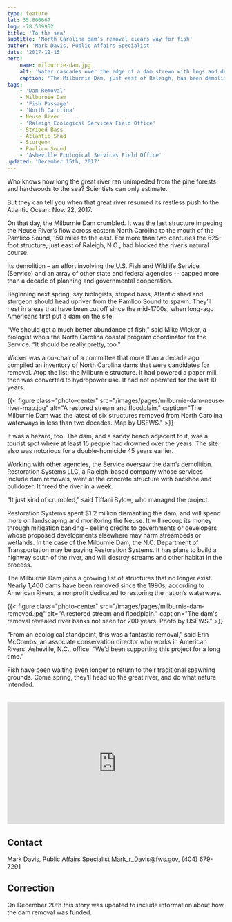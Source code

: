 ```yaml
---
type: feature
lat: 35.800667
lng: -78.539952
title: 'To the sea'
subtitle: 'North Carolina dam’s removal clears way for fish'
author: 'Mark Davis, Public Affairs Specialist'
date: '2017-12-15'
hero:
    name: milburnie-dam.jpg
    alt: 'Water cascades over the edge of a dam strewn with logs and debris'
    caption: 'The Milburnie Dam, just east of Raleigh, has been demolished. The Neuse River now flows, unimpeded, about 150 miles to the Pamlico Sound. It clears the way for migratory fish to spawn upstream. Photo by Mike Wicker, USFWS.'
tags:
    - 'Dam Removal'
    - Milburnie Dam
    - 'Fish Passage'
    - 'North Carolina'
    - Neuse River
    - 'Raleigh Ecological Services Field Office'
    - Striped Bass
    - Atlantic Shad
    - Sturgeon
    - Pamlico Sound
    - 'Asheville Ecological Services Field Office'
updated: 'December 15th, 2017'
---
```


Who knows how long the great river ran unimpeded from the pine forests and hardwoods to the sea?
Scientists can only estimate.

But they can tell you when that great river resumed its restless push to the Atlantic Ocean: Nov. 22, 2017.

On that day, the Milburnie Dam crumbled. It was the last structure impeding the Neuse River’s flow across eastern North Carolina to the mouth of the Pamlico Sound, 150 miles to the east. For more than two centuries the 625-foot structure, just east of Raleigh, N.C., had blocked the river’s natural course.

Its demolition – an effort involving the U.S. Fish and Wildlife Service (Service) and an array of other state and federal agencies -- capped more than a decade of planning and governmental cooperation.

Beginning next spring, say biologists, striped bass, Atlantic shad and sturgeon should head upriver from the Pamlico Sound to spawn. They’ll nest in areas that have been cut off since the mid-1700s, when long-ago Americans first put a dam on the site.

“We should get a much better abundance of fish,” said Mike Wicker, a biologist who’s the North Carolina coastal program coordinator for the Service. “It should be really pretty, too.”

Wicker was a co-chair of a committee that more than a decade ago compiled an inventory of North Carolina dams that were candidates for removal. Atop the list: the Milburnie structure. It had powered a paper mill, then was converted to hydropower use. It had not operated for the last 10 years.

{{< figure class="photo-center" src="/images/pages/milburnie-dam-neuse-river-map.jpg" alt="A restored stream and floodplain." caption="The Milburnie Dam was the latest of six structures removed from North Carolina waterways in less than two decades. Map by USFWS." >}}

It was a hazard, too. The dam, and a sandy beach adjacent to it, was a tourist spot where at least 15 people had drowned over the years. The site also was notorious for a double-homicide 45 years earlier.

Working with other agencies, the Service oversaw the dam’s demolition. Restoration Systems LLC, a Raleigh-based company whose services include dam removals, went at the concrete structure with backhoe and bulldozer. It freed the river in a week.

“It just kind of crumbled,” said Tiffani Bylow, who managed the project.

Restoration Systems spent $1.2 million dismantling the dam, and will spend more on landscaping and monitoring the Neuse. It will recoup its money through mitigation banking – selling credits to governments or developers whose proposed developments elsewhere may harm streambeds or wetlands.
In the case of the Milburnie Dam, the N.C. Department of Transportation may be paying Restoration Systems. It has plans to build a highway south of the river, and will destroy streams and other habitat in the process.

The Milburnie Dam joins a growing list of structures that no longer exist. Nearly 1,400 dams have been removed since the 1990s, according to American Rivers, a nonprofit dedicated to restoring the nation’s waterways.

{{< figure class="photo-center" src="/images/pages/milburnie-dam-removed.jpg" alt="A restored stream and floodplain." caption="The dam's removal revealed river banks not seen for 200 years. Photo by USFWS." >}}

“From an ecological standpoint, this was a fantastic removal,” said Erin McCombs, an associate conservation director who works in American Rivers’ Asheville, N.C., office. “We’d been supporting this project for a long time.”

Fish have been waiting even longer to return to their traditional spawning grounds. Come spring, they’ll head up the great river, and do what nature intended.

<br>
<div style="position: relative; padding-bottom: 56.25%; overflow: hidden;">
  <iframe src="https://www.facebook.com/plugins/video.php?href=https%3A%2F%2Fwww.facebook.com%2FRestorationSystems%2Fvideos%2F10156933941143146%2F&width=614&show_text=false&appId=1689418354613614&height=344" style="position: absolute; width: 100%; height: 100%;"scrolling="no" frameborder="0" allowTransparency="true" allowFullScreen="true" title="Watch as the Milburnie dam is removed opening up additional, unimpeded river miles for native species"></iframe>
</div>

## Contact

Mark Davis, Public Affairs Specialist
[Mark_r_Davis@fws.gov](mailto:Mark_r_Davis@fws.gov), (404) 679-7291

## Correction

On December 20th this story was updated to include information about how the dam removal was funded.
